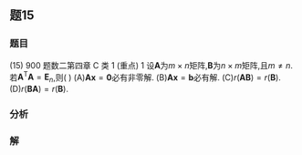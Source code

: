 ## 题15
### 题目
(15) 900 题数二第四章 C 类 1 (重点) 
1 设$\mathbf{A}$为$m \times n$矩阵,$\mathbf{B}$为$n \times m$矩阵,且$m \neq n$. 若${\mathbf{A}}^{\mathrm{T}}\mathbf{A} = {\mathbf{E}}_{n}$,则(   )
(A)$\mathbf{{Ax}} = \mathbf{0}$必有非零解. 
(B)$\mathbf{{Ax}} = \mathbf{b}$必有解.
(C)$r( \mathbf{{AB}}) = r( \mathbf{B})$. 
(D)$r( \mathbf{{BA}}) = r( \mathbf{B})$.
### 分析

### 解